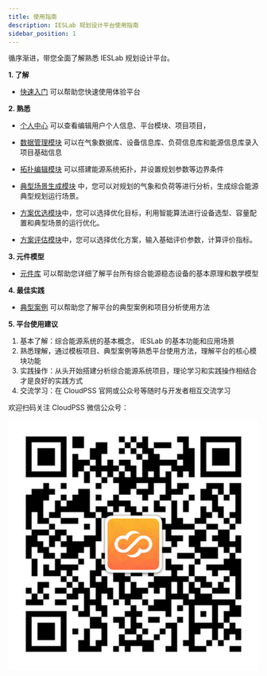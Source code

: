 ```yaml
---
title: 使用指南
description: IESLab 规划设计平台使用指南
sidebar_position: 1
---
```


循序渐进，带您全面了解熟悉 IESLab 规划设计平台。


**1. 了解**

* [快速入门](../20-quickstart-guide/index.md) 可以帮助您快速使用体验平台


**2. 熟悉**

* [个人中心](../30-center/index.md) 可以查看编辑用户个人信息、平台模块、项目项目，

* [数据管理模块](../40-data-module/index.md) 可以在气象数据库、设备信息库、负荷信息库和能源信息库录入项目基础信息

* [拓扑编辑模块](../50-topology-module/index.md) 可以搭建能源系统拓扑，并设置规划参数等边界条件

* [典型场景生成模块](../60-typical-scenario-module/index.md) 中，您可以对规划的气象和负荷等进行分析，生成综合能源典型规划运行场景。

* [方案优选模块](../70-optimization-module/index.md)中，您可以选择优化目标，利用智能算法进行设备选型、容量配置和典型场景的运行优化。

* [方案评估模块](../80-evaluation-module/index.md)中，您可以选择优化方案，输入基础评价参数，计算评价指标。

**3. 元件模型**

* [元件库](../90-component/index.md) 可以帮助您详细了解平台所有综合能源稳态设备的基本原理和数学模型

**4. 最佳实践**

* [典型案例](../100-example/index.md) 可以帮助您了解平台的典型案例和项目分析使用方法

**5. 平台使用建议**

 1.	基本了解：综合能源系统的基本概念， IESLab 的基本功能和应用场景
 2.	熟悉理解，通过模板项目、典型案例等熟悉平台使用方法，理解平台的核心模块功能
 3.	实践操作：从头开始搭建分析综合能源系统项目，理论学习和实践操作相结合才是良好的实践方式
 4.	交流学习：在 CloudPSS 官网或公众号等随时与开发者相互交流学习

欢迎扫码关注 CloudPSS 微信公众号：

![CloudPSS =x300](./logo.png )